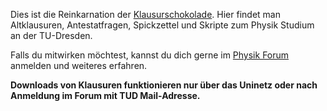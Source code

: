Dies ist die Reinkarnation der
[Klausurschokolade](http://klausurschokola.de/home). Hier findet man
Altklausuren, Antestatfragen, Spickzettel und Skripte zum Physik
Studium an der TU-Dresden.

Falls du mitwirken möchtest, kannst du dich gerne im [Physik
Forum](https://physik.protagon.space/) anmelden und weiteres erfahren.

**Downloads von Klausuren funktionieren nur über das Uninetz oder nach
Anmeldung im Forum mit TUD Mail-Adresse.**

<!-- Local Variables: -->
<!-- jinx-languages: "de_DE" -->
<!-- End: -->

